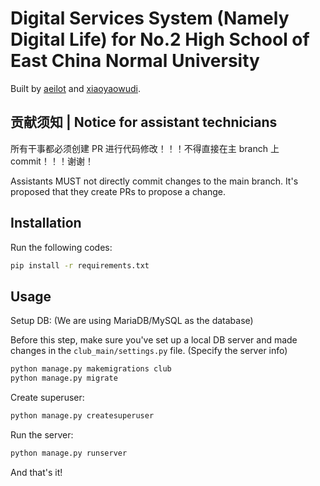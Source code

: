 # Digital Services System (Namely Digital Life) for No.2 High School of East China Normal University

Built by [aeilot](https://aeilot.top) and [xiaoyaowudi](https://www.xiaoyaowudi.com).

## 贡献须知 | Notice for assistant technicians

所有干事都必须创建 PR 进行代码修改！！！不得直接在主 branch 上 commit！！！谢谢！

Assistants MUST not directly commit changes to the main branch. It's proposed that they create PRs to propose a change.

## Installation

Run the following codes:

```bash
pip install -r requirements.txt
```

## Usage

Setup DB: (We are using MariaDB/MySQL as the database)

Before this step, make sure you've set up a local DB server and made changes in the `club_main/settings.py` file. (Specify the server info)

```bash
python manage.py makemigrations club
python manage.py migrate
```

Create superuser:

```bash
python manage.py createsuperuser
```

Run the server:

```bash
python manage.py runserver
```
And that's it!
